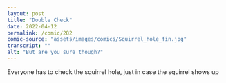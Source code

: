 ```yaml
---
layout: post
title: "Double Check"
date: 2022-04-12
permalink: /comic/282
comic-source: "assets/images/comics/Squirrel_hole_fin.jpg"
transcript: ""
alt: "But are you sure though?"
---
```

Everyone has to check the squirrel hole, just in case the squirrel shows up
